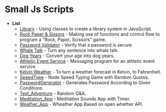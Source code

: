 # Small Js Scripts

- **List**
  - [Library](https://github.com/rgarimella0124/JS-Scripts/blob/master/library.js) - Using classes to create a library system in JavaScript.
  - [Rock Paper & Sissors](https://github.com/rgarimella0124/JS-Scripts/blob/master/rockpaper.js) - Making use of functions and control flow to program a "Rock, Paper, Scissors" game.
  - [Password Validator](https://github.com/rgarimella0124/JS-Scripts/blob/master/validator.js) - Verify that a password is secure.
  - [Whale Talk](https://github.com/rgarimella0124/JS-Scripts/blob/master/talk.js) - Turn any sentence into whale talk.
  - [Dog Years](https://github.com/rgarimella0124/JS-Scripts/blob/master/dogyear.js) - Convert your age into dog years.
  - [Athletic Event Service](https://github.com/rgarimella0124/JS-Scripts/blob/master/Training.js) - Messaging program for an athletic event service.
  - [Kelvin Weather](https://github.com/rgarimella0124/JS-Scripts/blob/master/kelvin.js) - To turn a weather forecast in Kelvin, to Fahrenheit.
  - [SpeedType](https://github.com/rgarimella0124/JS-Scripts/blob/master/speedtype) - Node Speed Typing Game with Random Quotes.
  - [PasswordGenerator](https://github.com/rgarimella0124/JS-Scripts/blob/master/Password-Generator) - Generates Password According to Given Conditions.
  - [Text_Adventure](https://github.com/rgarimella0124/JS-Scripts/blob/master/Text-Adventure) - Random Q&A.
  - [Meditation_App](https://github.com/rgarimella0124/JS-Scripts/blob/master/meditation-app) - Meditation Sounds App with Timer.
  - [Weather_App](https://github.com/rgarimella0124/JS-Scripts/blob/master/weather-app) - Wheather App Based on open whether APi.
